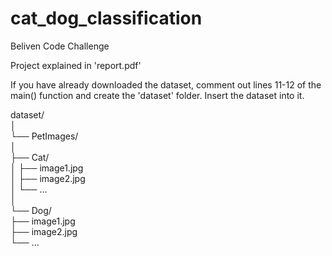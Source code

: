 # cat_dog_classification
Beliven Code Challenge

Project explained in 'report.pdf'

If you have already downloaded the dataset, comment out lines 11-12 of the main() function and create the 'dataset' folder. Insert the dataset into it.

dataset/\
│\
└── PetImages/\
    │\
    ├── Cat/\
    │   ├── image1.jpg\
    │   ├── image2.jpg\
    │   └── ...\
    │\
    └── Dog/\
        ├── image1.jpg\
        ├── image2.jpg\
        └── ...
